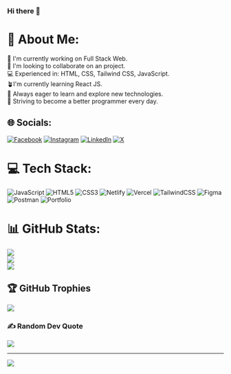 ### Hi there 👋

# 💫 About Me:
🔭 I'm currently working on Full Stack Web.<br>👯 I'm looking to collaborate on an project.<br>💻 Experienced in: HTML, CSS, Tailwind CSS, JavaScript.<br>🪴I'm currently learning React JS.<br>🌱 Always eager to learn and explore new technologies.<br>🚀 Striving to become a better programmer every day.


## 🌐 Socials:
[![Facebook](https://img.shields.io/badge/Facebook-%231877F2.svg?logo=Facebook&logoColor=white)](https://facebook.com/milantmg123) [![Instagram](https://img.shields.io/badge/Instagram-%23E4405F.svg?logo=Instagram&logoColor=white)](https://instagram.com/milantg14) [![LinkedIn](https://img.shields.io/badge/LinkedIn-%230077B5.svg?logo=linkedin&logoColor=white)](https://linkedin.com/in/mi1an-tamang) [![X](https://img.shields.io/badge/X-black.svg?logo=X&logoColor=white)](https://x.com/Milantg14) 

# 💻 Tech Stack:
![JavaScript](https://img.shields.io/badge/javascript-%23323330.svg?style=for-the-badge&logo=javascript&logoColor=%23F7DF1E) ![HTML5](https://img.shields.io/badge/html5-%23E34F26.svg?style=for-the-badge&logo=html5&logoColor=white) ![CSS3](https://img.shields.io/badge/css3-%231572B6.svg?style=for-the-badge&logo=css3&logoColor=white) ![Netlify](https://img.shields.io/badge/netlify-%23000000.svg?style=for-the-badge&logo=netlify&logoColor=#00C7B7) ![Vercel](https://img.shields.io/badge/vercel-%23000000.svg?style=for-the-badge&logo=vercel&logoColor=white) ![TailwindCSS](https://img.shields.io/badge/tailwindcss-%2338B2AC.svg?style=for-the-badge&logo=tailwind-css&logoColor=white) ![Figma](https://img.shields.io/badge/figma-%23F24E1E.svg?style=for-the-badge&logo=figma&logoColor=white) ![Postman](https://img.shields.io/badge/Postman-FF6C37?style=for-the-badge&logo=postman&logoColor=white) ![Portfolio](https://img.shields.io/badge/Portfolio-%23000000.svg?style=for-the-badge&logo=firefox&logoColor=#FF7139)
# 📊 GitHub Stats:
![](https://github-readme-stats.vercel.app/api?username=Milan13-cmd&theme=blue-green&hide_border=false&include_all_commits=false&count_private=false)<br/>
![](https://github-readme-streak-stats.herokuapp.com/?user=Milan13-cmd&theme=blue-green&hide_border=false)<br/>
![](https://github-readme-stats.vercel.app/api/top-langs/?username=Milan13-cmd&theme=blue-green&hide_border=false&include_all_commits=false&count_private=false&layout=compact)

## 🏆 GitHub Trophies
![](https://github-profile-trophy.vercel.app/?username=Milan13-cmd&theme=radical&no-frame=false&no-bg=true&margin-w=4)

### ✍️ Random Dev Quote
![](https://quotes-github-readme.vercel.app/api?type=horizontal&theme=radical)

---
[![](https://visitcount.itsvg.in/api?id=Milan13-cmd&icon=0&color=3)](https://visitcount.itsvg.in)

<!-- Proudly created with GPRM ( https://gprm.itsvg.in ) -->

